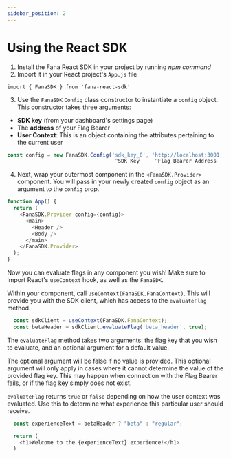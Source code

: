 ```yaml
---
sidebar_position: 2
---
```


# Using the React SDK

1. Install the Fana React SDK in your project by running _npm command_
2. Import it in your React project's `App.js` file

`import { FanaSDK } from 'fana-react-sdk'`

3. Use the `FanaSDK` `Config` class constructor to instantiate a `config` object. This constructor takes three arguments:
- **SDK key** (from your dashboard's settings page)
- The **address** of your Flag Bearer
- **User Context**: This is an object containing the attributes pertaining to the current user

```javascript
const config = new FanaSDK.Config('sdk_key_0', 'http://localhost:3001', { userId: 'jjuy', beta: true })
                                   ^SDK Key     ^Flag Bearer Address      ^User Context Object
```

4. Next, wrap your outermost component in the `<FanaSDK.Provider>` component. You will pass in your newly created `config` object as an argument to the `config` prop.

```javascript
function App() {
  return (
    <FanaSDK.Provider config={config}>
      <main>
        <Header />
        <Body />
      </main>
    </FanaSDK.Provider>
  );
}
```

Now you can evaluate flags in any component you wish! Make sure to import React's `useContext` hook, as well as the `FanaSDK`. 

Within your component, call `useContext(FanaSDK.FanaContext)`. This will provide you with the SDK client, which has access to the `evaluateFlag` method. 

```javascript
  const sdkClient = useContext(FanaSDK.FanaContext);
  const betaHeader = sdkClient.evaluateFlag('beta_header', true);
```

The `evaluateFlag` method takes two arguments: the flag key that you wish to evaluate, and an optional argument for a default value.

The optional argument will be false if no value is provided. This optional argument will only apply in cases where it cannot determine the value of the provided flag key. This may happen when connection with the Flag Bearer fails, or if the flag key simply does not exist.

`evaluateFlag` returns `true` or `false` depending on how the user context was evaluated. Use this to determine what experience this particular user should receive. 

```javascript
  const experienceText = betaHeader ? "beta" : "regular";

  return (
    <h1>Welcome to the {experienceText} experience!</h1>
  )
  ```